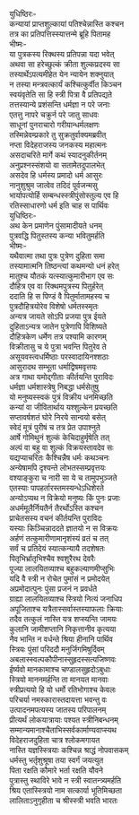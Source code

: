 युधिष्ठिरः-  
कन्यायां प्राप्तशुल्कायां पतिश्चेन्नास्ति कश्चन  
तत्र का प्रतिपत्तिस्स्यात्तन्मे ब्रूहि पितामह  
भीष्मः-  
या पुत्रकस्य रिक्थस्य प्रतिपन्ना यदा भवेत्  
अथवा सा हरेच्छुल्कं क्रीता शुल्कप्रदस्य सा  
तस्यार्थेऽपत्यमीहेत येन न्यायेन शक्नुयात्  
न तस्या मन्त्रवत्कार्यं कश्चित्कुर्वीत किञ्चन  
स्वयंवृतेति सा हि स्त्री पित्रा वै प्रतिपद्यते  
तत्तस्यान्ये प्रशंसन्ति धर्मज्ञा न परे जनाः  
एतत्तु नापरे चक्रुर्न परे जातु साधवः  
साधूनां पुनराचारो गरीयान्धर्मलक्षणः  
तस्मिन्नेवम्प्रकारे तु सुक्रतुर्वाक्यमब्रवीत्  
नप्ता विदेहराजस्य जनकस्य महात्मनः  
असदाचरिते मार्गे कथं स्यादनुकीर्तनम्  
अनुप्रश्नस्संशयो वा सतामेेतदुपालभेत्  
असदेव हि धर्मस्य प्रमादो धर्म आसुरः  
नानुशुश्रुम जात्वेव तदिदं पूर्वजन्मसु  
भार्यापत्योर्हि सम्बन्धस्स्त्रीपुंसोस्तुल्य एव हि  
रतिस्साधारणो धर्म इति चाह स पार्थिवः  
युधिष्ठिरः-  
अथ केन प्रमाणेन पुंसामादीयते धनम्  
पुत्रवद्धि पितुस्तस्य कन्या भवितुमर्हति  
भीष्मः-  
यथैवात्मा तथा पुत्रः पुत्रेण दुहिता समा  
तस्यामात्मनि तिष्ठन्त्यां कथमन्यो धनं हरेत्  
मातुश्च यौतकं यत्स्यात्कुमारीभाग एव सः  
दौहित्र एव वा रिक्थमपुत्रस्य पितुर्हरेत्  
ददाति हि स पिण्डं वै पितुर्मातामहस्य च  
पुत्रदौहित्रयोरेव विशेषो धर्मतस्स्मृतः  
अन्यत्र जायते सोऽपि प्रजया पुत्र ईयते  
दुहिताऽन्यत्र जातेन पुत्रेणापि विशिष्यते  
दौहित्रकेण धर्मेण तत्र पश्यामि कारणम्  
विक्रीतासु च ये पुत्रा भवन्ति पितुरेव ते  
असूयवस्त्वधर्मिष्ठाः परस्वादायिनश्शठाः  
आसुरादथ सम्भूता धर्माद्विषमवृत्तयः  
अत्र गाथा यमोद्गीताः कीर्तयन्ति पुराविदः  
धर्मज्ञा धर्मशास्त्रेषु निबद्धा धर्मसेतुषु  
यो मनुष्यस्स्वकं पुत्रं विक्रीय धनमिच्छति  
कन्यां वा जीवितार्थाय यश्शुल्केन प्रयच्छति  
सप्तावर्षशतं घोरे निरये सान्वयो बसेत्  
स्वेदं मूत्रं पुरीषं च तत्र प्रेत उपाश्नुते  
आर्षे गोमिथुनं शुल्कं केचिदाहुर्मृषेति तत्  
अल्पं वा बहु वा शुल्कं विक्रयस्तावदेव सः  
यद्यप्याचरितः कैश्चिन्नैष धर्मः कथञ्चनः  
अन्येषामपि दृश्यन्ते लोभतस्सम्प्रवृत्तयः  
वश्याङ्कुरा च नारी सा ये च तामुपभुञ्जते  
एतस्याः पापहर्तारस्तमस्यन्धेऽधिशेरते  
अन्योऽप्यथ न विक्रेयो मनुष्यः किं पुनः प्रजाः  
अधर्ममूलैर्नियतैर्न तैरर्थोऽस्ति कश्चन  
प्राचेतसस्य वचनं कीर्तयन्ति पुराविदः  
यस्याः किञ्चिन्नाददते ज्ञातयो न स विक्रयः  
अर्हणं तत्कुमारीणामानृशंस्यं व्रतं च तत्  
सर्वं च प्रतिदेयं स्यात्कन्यायै तदशेषतः  
पितृभिर्भ्रातृभिश्चैव श्वशुरैरथ देवरैः  
पूज्या लालयितव्याश्च बहुकल्याणमीप्सुभिः  
यदि वै स्त्री न रोचेत पुमांसं न प्रमोदयेत्  
अप्रमोदात्पुनः पुंसा प्रजनं न प्रवर्धते  
ग्राह्या लालयितव्याश्च स्त्रियो नित्यं जनाधिप  
अपूजिताश्च यत्रैतास्सर्वास्तस्याफलाः क्रियाः  
तदैव तत्कुलं नास्ति यत्र शप्स्यन्ति जामयः  
कुलानि जामीशप्तानि निकृत्तानीव कृत्यया  
नैव भान्ति न वर्धन्ते श्रिया हीनानि पार्थिव  
स्त्रियः पुंसां परिददौ मनुर्जिगमिषुर्दिवम्  
अबलास्स्वल्पकौपीनास्सुहृदस्सत्यजिष्णवः  
ईर्ष्यवो मानकामाश्च चण्डालसुहृदोऽबुधाः  
स्त्रियो माननमर्हन्ति ता मानयत मानवाः  
स्त्रीप्रत्ययो हि यो धर्मो रतिभोगाश्च केवलः  
परिचर्या नमस्कारास्तदायत्ता भवन्तु वः  
उत्पादनमपत्यस्य जातस्य परिपालनम्  
प्रीत्यर्थं लोकयात्रायाः पश्यत स्त्रीनिबन्धनम्  
सम्मान्यमानाश्चैताभिस्सर्वकार्माण्यवाप्स्यथ  
विदेहराजदुहिता चात्र श्लोकमगायत  
नास्ति यज्ञस्स्त्रियाः कश्चिन्न श्राद्धं नोपवासकम्  
धर्मस्तु भर्तृशुश्रूषा तया स्वर्गं जयत्युत  
पिता रक्षति कौमारे भर्ता रक्षति यौवने  
पुत्रास्तु स्थाविरे भावे न स्त्री स्वातन्त्र्यमर्हति  
श्रिय एतास्स्त्रियो नाम सत्कार्या भूतिमिच्छता  
लालिताऽनुगृहीता च श्रीस्स्त्री भवति भारतः  
